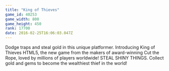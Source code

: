 ```yaml
---
title: "King of Thieves"
game_id: 40253
game_width: 800
game_height: 450
rank: 17700
date: 2016-02-25T16:06:03.047Z
---
```

Dodge traps and steal gold in this unique platformer. Introducing King of Thieves HTML5, the new game from the makers of award-winning Cut the Rope, loved by millions of players worldwide!
STEAL SHINY THINGS. Collect gold and gems to become the wealthiest thief in the world!